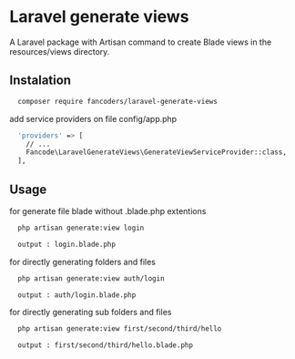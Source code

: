 # Laravel generate views

A Laravel package with Artisan command to create Blade views in the resources/views directory.

## Instalation

```bash
  composer require fancoders/laravel-generate-views
```

add service providers on file config/app.php

```bash
  'providers' => [
    // ...
    Fancode\LaravelGenerateViews\GenerateViewServiceProvider::class,
  ],
```

## Usage

for generate file blade without .blade.php extentions

```bash
  php artisan generate:view login

  output : login.blade.php
```

for directly generating folders and files

```bash
  php artisan generate:view auth/login

  output : auth/login.blade.php
```

for directly generating sub folders and files

```bash
  php artisan generate:view first/second/third/hello

  output : first/second/third/hello.blade.php
```
